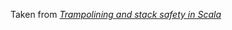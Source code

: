 Taken from [_Trampolining and stack safety in Scala_](https://medium.com/@olxc/trampolining-and-stack-safety-in-scala-d8e86474ddfa)
